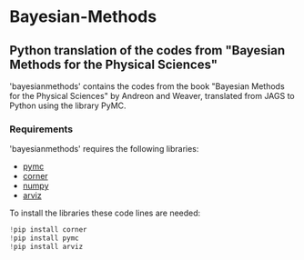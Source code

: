 # Bayesian-Methods
## Python translation of the codes from "Bayesian Methods for the Physical Sciences"
'bayesianmethods' contains the codes from the book "Bayesian Methods for the Physical Sciences" by Andreon and Weaver, translated from JAGS to Python using the library PyMC.

### Requirements
'bayesianmethods' requires the following libraries:
-  [pymc](https://www.pymc.io/)
-  [corner](https://corner.readthedocs.io/en/latest/)
-  [numpy](https://numpy.org/)
-  [arviz](https://python.arviz.org/)

To install the libraries these code lines are needed:

```Python
!pip install corner
!pip install pymc
!pip install arviz
```
